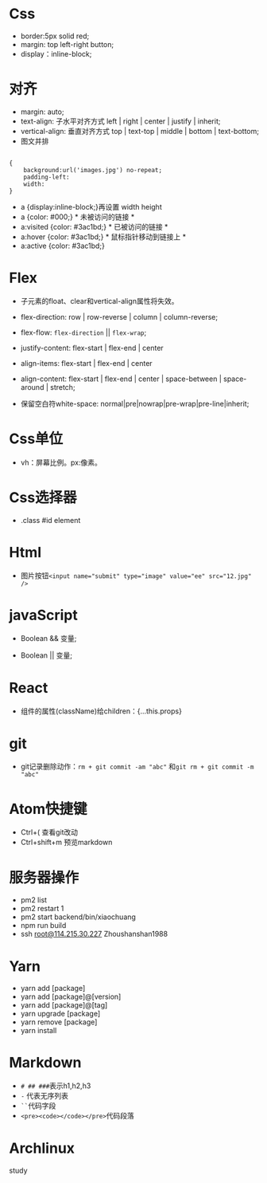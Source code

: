 # Css
- border:5px solid red;
- margin: top left-right button;
- display：inline-block;
# 对齐
- margin: auto;
- text-align: 子水平对齐方式 left | right | center | justify | inherit;
- vertical-align:  垂直对齐方式 top | text-top | middle | bottom | text-bottom;
- 图文并排
<pre><code>
{
	background:url('images.jpg') no-repeat;
	padding-left: 
	width:
}
</pre></code>
- a {display:inline-block;}再设置 width height
- a {color: #000;}		* 未被访问的链接 *
- a:visited {color: #3ac1bd;}	* 已被访问的链接 *
- a:hover {color: #3ac1bd;}	* 鼠标指针移动到链接上 *
- a:active {color: #3ac1bd;}
# Flex
- 子元素的float、clear和vertical-align属性将失效。
- flex-direction: row | row-reverse | column | column-reverse;
- flex-flow: `flex-direction` || `flex-wrap`;
- justify-content: flex-start | flex-end | center
- align-items: flex-start | flex-end | center
- align-content: flex-start | flex-end | center | space-between | space-around | stretch;

- 保留空白符white-space: normal|pre|nowrap|pre-wrap|pre-line|inherit;
# Css单位
- vh：屏幕比例。px:像素。
# Css选择器
- .class	#id	element

# Html
- 图片按钮`<input name="submit" type="image" value="ee" src="12.jpg" />`

# javaScript
- Boolean && 变量;
* Boolean || 变量;

# React
- 组件的属性(className)给children：{...this.props}

# git
- git记录删除动作：`rm + git commit -am "abc"` 和`git rm + git commit -m "abc"`

# Atom快捷键
- Ctrl+( 查看git改动
- Ctrl+shift+m 预览markdown

# 服务器操作
- pm2 list
- pm2 restart 1
- pm2 start backend/bin/xiaochuang
- npm run build
- ssh root@114.215.30.227	Zhoushanshan1988

# Yarn
- yarn add [package]
- yarn add [package]@[version]
- yarn add [package]@[tag]
- yarn upgrade [package]
- yarn remove [package]
- yarn install

# Markdown
- `# ## ###`表示h1,h2,h3
- `-` 代表无序列表
- ` `` `代码字段
- `<pre><code></code></pre>`代码段落
# Archlinux
study
